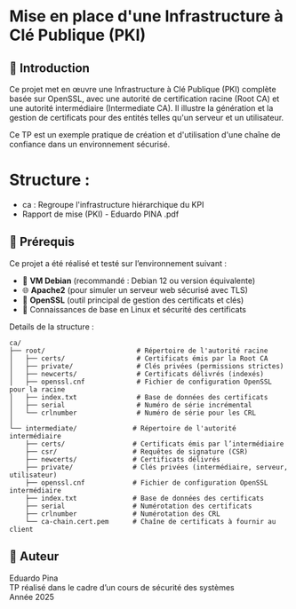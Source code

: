 # Mise en place d'une Infrastructure à Clé Publique (PKI)

## 📘 Introduction

Ce projet met en œuvre une Infrastructure à Clé Publique (PKI) complète basée sur OpenSSL, avec une autorité de certification racine (Root CA) et une autorité intermédiaire (Intermediate CA). Il illustre la génération et la gestion de certificats pour des entités telles qu'un serveur et un utilisateur.

Ce TP est un exemple pratique de création et d'utilisation d'une chaîne de confiance dans un environnement sécurisé.

# Structure :
- ca : Regroupe l'infrastructure hiérarchique du KPI
- Rapport de mise (PKI) - Eduardo PINA .pdf


## 🧰 Prérequis

Ce projet a été réalisé et testé sur l’environnement suivant :

- 🐧 **VM Debian** (recommandé : Debian 12 ou version équivalente)
- 🌐 **Apache2** (pour simuler un serveur web sécurisé avec TLS)
- 🔐 **OpenSSL** (outil principal de gestion des certificats et clés)
- 🧠 Connaissances de base en Linux et sécurité des certificats


Details de la structure :

```
ca/
├── root/                       # Répertoire de l'autorité racine
│   ├── certs/                  # Certificats émis par la Root CA
│   ├── private/                # Clés privées (permissions strictes)
│   ├── newcerts/               # Certificats délivrés (indexés)
│   ├── openssl.cnf             # Fichier de configuration OpenSSL pour la racine
│   ├── index.txt               # Base de données des certificats
│   ├── serial                  # Numéro de série incrémental
│   └── crlnumber               # Numéro de série pour les CRL
│
└── intermediate/              # Répertoire de l'autorité intermédiaire
    ├── certs/                 # Certificats émis par l’intermédiaire
    ├── csr/                   # Requêtes de signature (CSR)
    ├── newcerts/              # Certificats délivrés
    ├── private/               # Clés privées (intermédiaire, serveur, utilisateur)
    ├── openssl.cnf            # Fichier de configuration OpenSSL intermédiaire
    ├── index.txt              # Base de données des certificats
    ├── serial                 # Numérotation des certificats
    ├── crlnumber              # Numérotation des CRL
    └── ca-chain.cert.pem      # Chaîne de certificats à fournir au client
```


## 👤 Auteur

Eduardo Pina  
TP réalisé dans le cadre d’un cours de sécurité des systèmes  
Année 2025
